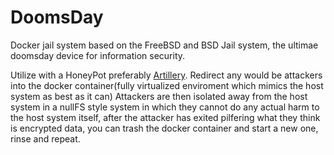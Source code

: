 # DoomsDay
Docker jail system based on the FreeBSD and BSD Jail system, the ultimae doomsday device for information security.

Utilize with a HoneyPot preferably [Artillery](https://github.com/BinaryDefense/artillery). Redirect any would be attackers into the docker container(fully virtualized enviroment which mimics the host system as best as it can) Attackers are then isolated away from the host system in a nullFS style system in which they cannot do any actual harm to the host system itself, after the attacker has exited pilfering what they think is encrypted data, you can trash the docker container and start a new one, rinse and repeat.
